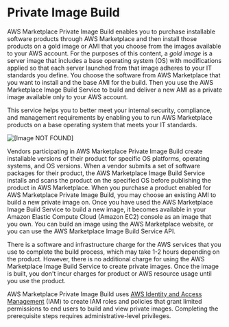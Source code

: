 # Private Image Build<a name="buyer-private-image-build"></a>

 AWS Marketplace Private Image Build enables you to purchase installable software products through AWS Marketplace and then install those products on a gold image or AMI that you choose from the images available to your AWS account\. For the purposes of this content, a *gold image* is a server image that includes a base operating system \(OS\) with modifications applied so that each server launched from that image adheres to your IT standards you define\. You choose the software from AWS Marketplace that you want to install and the base AMI for the build\. Then you use the AWS Marketplace Image Build Service to build and deliver a new AMI as a private image available only to your AWS account\. 

 This service helps you to better meet your internal security, compliance, and management requirements by enabling you to run AWS Marketplace products on a base operating system that meets your IT standards\. 

![\[Image NOT FOUND\]](http://docs.aws.amazon.com/marketplace/latest/buyerguide/images/private-image-build-workflow.png)

 Vendors participating in AWS Marketplace Private Image Build create installable versions of their product for specific OS platforms, operating systems, and OS versions\. When a vendor submits a set of software packages for their product, the AWS Marketplace Image Build Service installs and scans the product on the specified OS before publishing the product in AWS Marketplace\. When you purchase a product enabled for AWS Marketplace Private Image Build, you may choose an existing AMI to build a new private image on\. Once you have used the AWS Marketplace Image Build Service to build a new image, it becomes available in your Amazon Elastic Compute Cloud \(Amazon EC2\) console as an image that you own\. You can build an image using the AWS Marketplace website, or you can use the AWS Marketplace Image Build Service API\. 

 There is a software and infrastructure charge for the AWS services that you use to complete the build process, which may take 1\-2 hours depending on the product\. However, there is no additional charge for using the AWS Marketplace Image Build Service to create private images\. Once the image is built, you don't incur charges for product or AWS resource usage until you use the product\. 

 AWS Marketplace Private Image Build uses [AWS Identity and Access Management](https://docs.aws.amazon.com/IAM/latest/UserGuide/introduction.html) \(IAM\) to create IAM roles and policies that grant limited permissions to end users to build and view private images\. Completing the prerequisite steps requires administrative\-level privileges\. 
